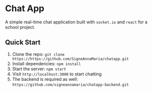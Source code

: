 # Chat App

A simple real-time chat application built with `socket.io` and `react`
for a school project.

## Quick Start

1. Clone the repo: `git clone https://https://github.com/SigneAnnaMaria/chatapp.git`
2. Install dependencies: `npm install`
3. Start the server: `npm start`
4. Visit `http://localhost:3000` to start chatting
5. The backend is required as well:
   `https://github.com/signeannamaria/chatapp-backend.git`
